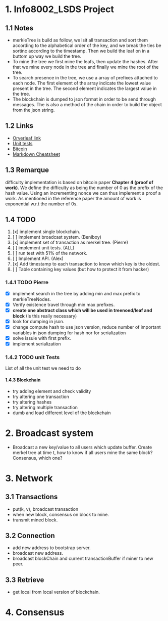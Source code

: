 # 1. Info8002_LSDS Project

## 1.1 Notes

- merkleTree is build as follow, we lsit all transaction and sort them according to
the alphabetical order of the key, and we break the ties be sortinc according to the
timestamp. Then we build the leaf on in a buttom up way we build the tree.
- To mine the tree we first mine the leafs, then update the hashes.
After that we mine every node in the tree and finally we mine the root of the tree.
- To search presence in the tree, we use a array of prefixes attached to each node.
The first element of the array indicate the lowest value present in the tree.
The second element indicates the largest value in the tree.
- The blockchain is dumped to json format in order to be send through messages.
The is also a method of the chain in order to build the object from the json string.

## 1.2 Links

- [Orverleaf link](https://www.overleaf.com/5154783312jffsnfwyqfqp)
- [Unit tests](https://docs.python.org/3.5/library/unittest.html)
- [Bitcoin](https://bitcoin.org/bitcoin.pdf)
- [Markdown Cheatsheet](https://github.com/adam-p/markdown-here/wiki/Markdown-Cheatsheet)

## 1.3 Remarque

difficulty implementation is based on bitcoin paper __Chapter 4 (proof of work)__.
We define the difficulty as being the number of 0 as the prefix of the hash value.
Using an incrementing nonce we can thus implement a proof a work. As mentioned in
the reference paper the amount of work is exponential w.r.t the number of 0s.
## 1.4 TODO

1. [x] implement single blockchain.
2. [ ] implement broadcast system. (Beniboy)
3. [x] implement set of transaction as merkel tree. (Pierre)
4. [ ] implement unit tests. (ALL)
5. [ ] run test with 51% of the network.
6. [ ] Implement API. (Alex)
7. [x] Add timestamp to each transaction to know which key is the oldest.
8. [ ] Table containing key values (but how to protect it from hacker)


### 1.4.1 TODO Pierre

- [x] implement search in the tree by adding min and max prefix to merkleTreeNodes.
- [x] Verify existence travel through min max prefixes.
- [x] __create one abstract class which will be used in treenoed/leaf and block__ (Is this really necessary)
- [x] look for dumping in json.
- [x] change compute hash to use json version, reduce number of important variables in json dumping for hash nor for serialization
- [x] solve issuie with first prefix.
- [x] implement serialization

### 1.4.2 TODO unit Tests

List of all the unit test we need to do

#### 1.4.3 Blockchain

- try adding element and check validity
- try altering one transaction
- try altering hashes
- try altering multiple transaction
- dumb and load different level of the blockchain

# 2. Broadcast system

* Broadcast a new key/value to all users which update buffer. Create merkel tree at time t,
   how to know if all users mine the same block? Consensus, which one?

# 3. Network

## 3.1 Transactions

  - put(k, v), broadcast transaction
  - when new block, consensus on block to mine.
  - transmit mined block.

## 3.2 Connection

  - add new address to bootstrap server.
  - broadcast new address.
  - broadcast blockChain and current transactionBuffer if miner to new peer.

## 3.3 Retrieve

  - get local from local version of blockchain.

# 4. Consensus
